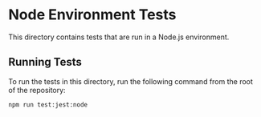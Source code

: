 # Node Environment Tests

This directory contains tests that are run in a Node.js environment.

## Running Tests

To run the tests in this directory, run the following command from the root of the repository:

```sh
npm run test:jest:node
```
